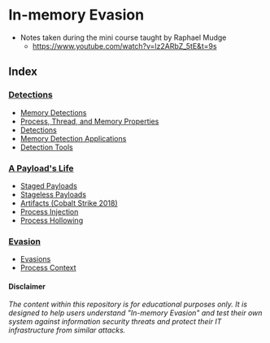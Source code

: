 # In-memory Evasion
- Notes taken during the mini course taught by Raphael Mudge
  - https://www.youtube.com/watch?v=lz2ARbZ_5tE&t=9s

## Index

### [Detections](https://github.com/Sp4c3Tr4v3l3r/In-Memory-Evasion/blob/main/Memory%20Detections.md)

- [Memory Detections](https://github.com/Sp4c3Tr4v3l3r/In-Memory-Evasion/blob/main/Memory%20Detections.md#memory-detections-1)
- [Process, Thread, and Memory Properties](https://github.com/Sp4c3Tr4v3l3r/In-Memory-Evasion/blob/main/Memory%20Detections.md#process-thread-and-memory-properties)
- [Detections](https://github.com/Sp4c3Tr4v3l3r/In-Memory-Evasion/blob/main/Memory%20Detections.md#detections)
- [Memory Detection Applications](https://github.com/Sp4c3Tr4v3l3r/In-Memory-Evasion/blob/main/Memory%20Detections.md#memory-detection-applications)
- [Detection Tools](https://github.com/Sp4c3Tr4v3l3r/In-Memory-Evasion/blob/main/Memory%20Detections.md#detection-tools)

### [A Payload's Life](https://github.com/Sp4c3Tr4v3l3r/In-Memory-Evasion/blob/main/A%20Payload's%20Life.md)

- [Staged Payloads](https://github.com/Sp4c3Tr4v3l3r/In-Memory-Evasion/blob/main/A%20Payload's%20Life.md#staged-payloads)
- [Stageless Payloads](https://github.com/Sp4c3Tr4v3l3r/In-Memory-Evasion/blob/main/A%20Payload's%20Life.md#stageless-payloads)
- [Artifacts (Cobalt Strike 2018)](https://github.com/Sp4c3Tr4v3l3r/In-Memory-Evasion/blob/main/A%20Payload's%20Life.md#artifacts-cobalt-strike-2018)
- [Process Injection](https://github.com/Sp4c3Tr4v3l3r/In-Memory-Evasion/blob/main/A%20Payload's%20Life.md#process-injection)
- [Process Hollowing](https://github.com/Sp4c3Tr4v3l3r/In-Memory-Evasion/blob/main/A%20Payload's%20Life.md#process-injection)

### [Evasion](https://github.com/Sp4c3Tr4v3l3r/In-Memory-Evasion/blob/main/Evasion.md)

- [Evasions](https://github.com/Sp4c3Tr4v3l3r/In-Memory-Evasion/blob/main/Evasion.md#evasions)
- [Process Context](https://github.com/Sp4c3Tr4v3l3r/In-Memory-Evasion/edit/main/README.md)

#### Disclaimer
*The content within this repository is for educational purposes only. It is designed to help users understand "In-memory Evasion" and test their own system against information security threats and protect their IT infrastructure from similar attacks.*
